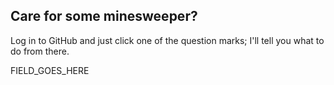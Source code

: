 ## Care for some minesweeper?
Log in to GitHub and just click one of the question marks; I'll tell you what to do from there.

FIELD_GOES_HERE